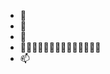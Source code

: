 - 👋
- 👀
- 🌱
- 💞️💞️💞️💞️💞️💞️💞️💞️💞️💞️💞️💞️💞️💞️
- 📫

<!---
leoliuasia/leoliuasia is a ✨ special ✨ repository because its `README.md` (this file) appears on your GitHub profile.
You can click the Preview link to take a look at your changes.
--->
